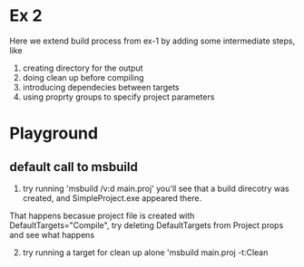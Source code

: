 # Ex 2

Here we extend build process from ex-1 by adding some intermediate steps, like 
1) creating directory for the output
2) doing clean up before compiling 
3) introducing dependecies between targets
4) using proprty groups to specify project parameters

# Playground

## default call to msbuild
1) try running 'msbuild /v:d main.proj'
you'll see that a build direcotry was created, and SimpleProject.exe appeared there.

That happens becasue project file is created with DefaultTargets="Compile", try deleting DefaultTargets from Project props and see what happens

2) try running a target for clean up alone 'msbuild main.proj -t:Clean